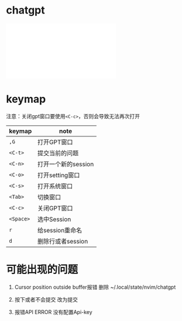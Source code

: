# chatgpt
![chatgpt](chatgpt.img) 

# keymap
注意：关闭gpt窗口要使用`<C-c>`，否则会导致无法再次打开

keymap | note
---|---
`,G` | 打开GPT窗口
`<C-t>` | 提交当前的问题
`<C-n>` | 打开一个新的session
`<C-o>` | 打开setting窗口
`<C-s>` | 打开系统窗口
`<Tab>` | 切换窗口
`<C-c>` | 关闭GPT窗口
`<Space>` | 选中Session
`r` | 给session重命名
`d` | 删除行或者session

# 可能出现的问题
1.  Cursor position outside buffer报错
删除 ~/.local/state/nvim/chatgpt

2. 按下<CR>或者<C-Enter>不会提交
改为<C-t>提交

3. 报错API ERROR
没有配置Api-key
